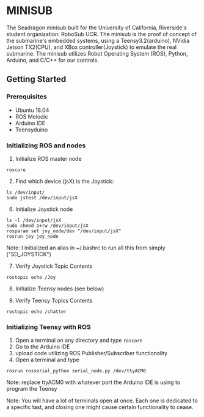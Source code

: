 # MINISUB

The Seadragon minisub built for the University of California, Riverside's student organization: RoboSub UCR. 
The minisub is the proof of concept of the submarine's embedded systems, using a Teensy3.2(arduino), NVidia Jetson TX2(CPU), and XBox controller(Joystick) to emulate the real submarine.
The minisub utilizes Robot Operating System (ROS), Python, Arduino, and C/C++ for our controls.

## Getting Started

### Prerequisites

* Ubuntu 18.04
* ROS Melodic
* Arduino IDE
* Teensyduino

### Initializing ROS and nodes

1. Initialize ROS master node
```
roscore
```

2. Find which device (jsX) is the Joystick:
```
ls /dev/input/
sudo jstest /dev/input/jsX
```

6. Initialize Joystick node
```
ls -l /dev/input/jsX
sudo chmod a+rw /dev/input/jsX
rosparam set joy_node/dev "/dev/input/jsX"
rosrun joy joy_node
```
Note: I initialized an alias in ~/.bashrc to run all this from simply ("SD_JOYSTICK")

7. Verify Joystick Topic Contents
```
rostopic echo /Joy
```
8. Initialize Teensy nodes (see below)

9. Verify Teensy Topics Contents
```
rostopic echo /chatter
```

### Initializing Teensy with ROS

1. Open a terminal on any directory and type
```roscore```
2. Go to the Arduino IDE
3. upload code utilizing ROS Publisher/Subscriber functionality
4. Open a terminal and type 
```
rosrun rosserial_python serial_node.py /dev/ttyACM0
```
Note: replace ttyACM0 with whatever port the Arduino IDE is using to program the Teensy

Note: You will have a lot of terminals open at once. Each one is dedicated to a specific tast, and closing one might cause certain functionality to cease.
